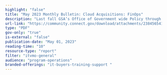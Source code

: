 ```yaml
---
highlight: "false"
title: "May 2023 Monthly Bulletin: Cloud Acquisitions: FinOps"
description: "Last fall GSA’s Office of Government wide Policy through the Federal Technology Investment Management (FTIM) Community of Practice (CoP) and the Cloud and Infrastructure (C&I) Community of Practice established a FinOps Pilot project to better understand cloud cost management and optimization in alignment with the best practices of the FinOps Foundation (a non-profit organization creating standards around cloud financial management). Continuing reading...(government-only) "
url-link: "https://community.connect.gov/download/attachments/2384565414/%20May%202023%20ITB%20Bulletin.pdf?api=v2"
type: "PDF"
gov-only: "true"
is-external: "false"
publication-date: "May 01, 2023"
reading-time: "10"
resource-type: "report"
filter: "itvmo-general"
audience: "program-operations"
branded-offerings: "it-buyers-training-support "
---
```

